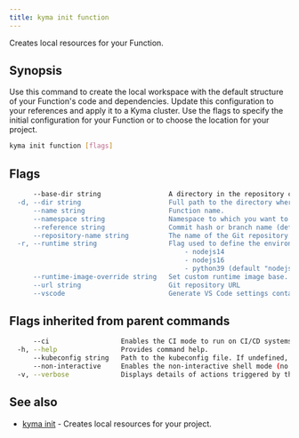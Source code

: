 ```yaml
---
title: kyma init function
---
```


Creates local resources for your Function.

## Synopsis

Use this command to create the local workspace with the default structure of your Function's code and dependencies. Update this configuration to your references and apply it to a Kyma cluster. 
Use the flags to specify the initial configuration for your Function or to choose the location for your project.

```bash
kyma init function [flags]
```

## Flags

```bash
      --base-dir string                 A directory in the repository containing the Function's sources (default "/")
  -d, --dir string                      Full path to the directory where you want to save the project.
      --name string                     Function name.
      --namespace string                Namespace to which you want to apply your Function.
      --reference string                Commit hash or branch name (default "main")
      --repository-name string          The name of the Git repository to be created
  -r, --runtime string                  Flag used to define the environment for running your Function. Use one of these options:
                                        	- nodejs14
                                        	- nodejs16	
                                        	- python39 (default "nodejs14")
      --runtime-image-override string   Set custom runtime image base.
      --url string                      Git repository URL
      --vscode                          Generate VS Code settings containing config.yaml JSON schema for autocompletion (see "kyma get schema -h" for more info)
```

## Flags inherited from parent commands

```bash
      --ci                  Enables the CI mode to run on CI/CD systems. It avoids any user interaction (such as no dialog prompts) and ensures that logs are formatted properly in log files (such as no spinners for CLI steps).
  -h, --help                Provides command help.
      --kubeconfig string   Path to the kubeconfig file. If undefined, Kyma CLI uses the KUBECONFIG environment variable, or falls back "/$HOME/.kube/config".
      --non-interactive     Enables the non-interactive shell mode (no colorized output, no spinner)
  -v, --verbose             Displays details of actions triggered by the command.
```

## See also

* [kyma init](kyma_init.md)	 - Creates local resources for your project.

